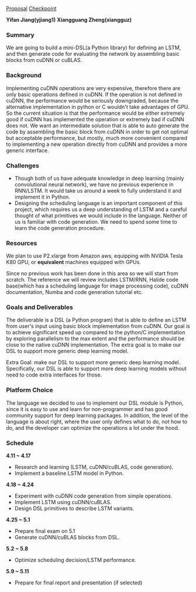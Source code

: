 [Proposal](/index.md)          [Checkpoint](/checkpoint.md)

**Yifan Jiang(yjiang1)**		**Xiangguang Zheng(xiangguz)**

### Summary

We are going to build a mini-DSL(a Python library) for defining an LSTM, and then generate code for evaluating the network by assembling basic blocks from cuDNN or cuBLAS.

### Background

Implementing cuDNN operations are very expensive, therefore there are only basic operations defined in cuDNN. If the operation is not defined in cuDNN, the performance would be seriously downgraded, because the alternative implementation in python or C wouldn't take advantages of GPU. So the current situation is that the performance would be either extremely good if cuDNN has implemented the operation or extremely bad if cuDNN does not. We want an intermediate solution that is able to auto generate the code by assembling the basic block from cuDNN in order to get not optimal but acceptable performance, but mostly, much more convenient compared to implementing a new operation directly from cuDNN and provides a more generic interface.

### Challenges

- Though both of us have adequate knowledge in deep learning (mainly convolutional neural network), we have no previous experience in RNN/LSTM. It would take us around a week to fully understand it and implement it in Python.
- Designing the scheduling language is an important component of this project, which requires us a deep understanding of LSTM and a careful thought of what primitives we would include in the language. Neither of us is familiar with code generation. We need to spend some time to learn the code generation procedure.

### Resources

We plan to use P2.xlarge from Amazon aws, equipping with NVIDIA Tesla K80 GPU, or **equivalent** machines equipped with GPUs. 

Since no previous work has been done in this area so we will start from scratch. The reference we will review includes LSTM/RNN, Halide code base(which has a scheduling language for image processing code), cuDNN documentation, Numba and code generation tutorial etc.

### Goals and Deliverables

The deliverable is a DSL (a Python program) that is able to define an LSTM from user's input using basic block implementation from cuDNN. Our goal is to achieve significant speed up compared to the python/C implementation by exploring parallelism to the max extent and the performance should be close to the native cuDNN implementation. The extra goal is to make our DSL to support more generic deep learning model.

Extra Goal: make our DSL to support more generic deep learning model. Specifically, our DSL is able to support more deep learning models without need to code extra interfaces for those.

### Platform Choice

The language we decided to use to implement our DSL module is Python, since it is easy to use and learn for non-programmer and has good community support for deep learning packages. In addition, the level of the language is about right, where the user only defines what to do, not how to do, and the developer can optimize the operations a lot under the hood.

### Schedule

**4.11 ~ 4.17** 

- Research and learning (LSTM, cuDNN/cuBLAS, code generation).
- Implement a baseline LSTM model in Python.

**4.18 ~ 4.24**

- Experiment with cuDNN code generation from simple operations.
- Implement LSTM using cuDNN/cuBLAS.
- Design DSL primitives to describe LSTM variants.

**4.25 ~ 5.1**

- Prepare final exam on 5.1
- Generate cuDNN/cuBLAS blocks from DSL.

**5.2 ~ 5.8**

- Optimize scheduling decision/LSTM performance. 

**5.9 ~ 5.11**

- Prepare for final report and presentation (if selected)
